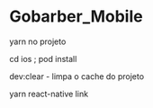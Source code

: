 # Gobarber_Mobile

yarn no projeto

cd ios ; pod install

dev:clear - limpa o cache do projeto

yarn react-native link
